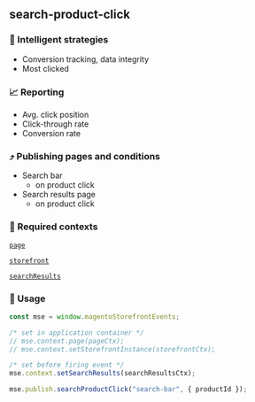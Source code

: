 ## search-product-click

### 🤖 Intelligent strategies

-   Conversion tracking, data integrity
-   Most clicked

### 📈 Reporting

-   Avg. click position
-   Click-through rate
-   Conversion rate

### ⤴️ Publishing pages and conditions

-   Search bar
    -   on product click
-   Search results page
    -   on product click

### 🛄 Required contexts

[`page`](./example-contexts/mock-page-context.md)

[`storefront`](./example-contexts/mock-storefront-context.md)

[`searchResults`](./example-contexts/mock-search-results-context.md)

### 🔧 Usage

```javascript
const mse = window.magentoStorefrontEvents;

/* set in application container */
// mse.context.page(pageCtx);
// mse.context.setStorefrontInstance(storefrontCtx);

/* set before firing event */
mse.context.setSearchResults(searchResultsCtx);

mse.publish.searchProductClick("search-bar", { productId });
```
